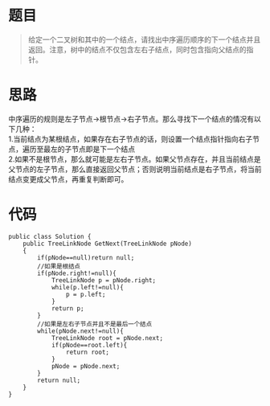 # 题目
>给定一个二叉树和其中的一个结点，请找出中序遍历顺序的下一个结点并且返回。注意，树中的结点不仅包含左右子结点，同时包含指向父结点的指针。
# 思路
中序遍历的规则是左子节点->根节点->右子节点。那么寻找下一个结点的情况有以下几种：<br>
1.当前结点为某根结点，如果存在右子节点的话，则设置一个结点指针指向右子节点，遍历至最左的子节点即是下一个结点<br>
2.如果不是根节点，那么就可能是左右子节点。如果父节点存在，并且当前结点是父节点的左子节点，那么直接返回父节点；否则说明当前结点是右子节点，将当前结点变更成父节点，再重复判断即可。
# 代码
```
public class Solution {
    public TreeLinkNode GetNext(TreeLinkNode pNode)
    {    
        if(pNode==null)return null;
        //如果是根结点
        if(pNode.right!=null){
            TreeLinkNode p = pNode.right;
            while(p.left!=null){
                p = p.left;
            }
            return p;
        }
        //如果是左右子节点并且不是最后一个结点
        while(pNode.next!=null){
            TreeLinkNode root = pNode.next;
            if(pNode==root.left){
                return root;
            }
            pNode = pNode.next;
        }
        return null;
    }
}
```
>
